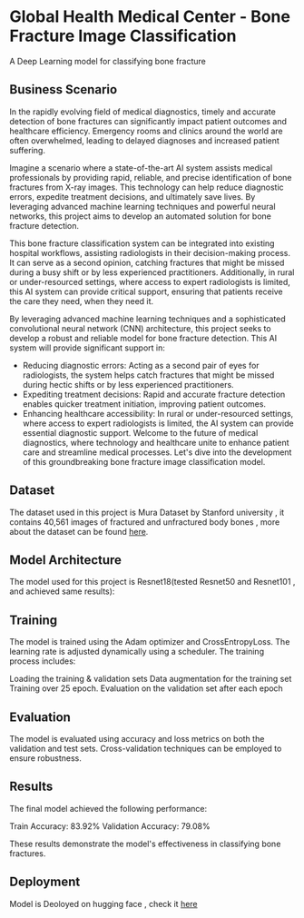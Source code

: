 # Global Health Medical Center - Bone Fracture Image Classification
A Deep Learning model for classifying bone fracture

## Business Scenario
In the rapidly evolving field of medical diagnostics, timely and accurate detection of bone fractures can significantly impact patient outcomes and healthcare efficiency. Emergency rooms and clinics around the world are often overwhelmed, leading to delayed diagnoses and increased patient suffering.

Imagine a scenario where a state-of-the-art AI system assists medical professionals by providing rapid, reliable, and precise identification of bone fractures from X-ray images. This technology can help reduce diagnostic errors, expedite treatment decisions, and ultimately save lives. By leveraging advanced machine learning techniques and powerful neural networks, this project aims to develop an automated solution for bone fracture detection.

This bone fracture classification system can be integrated into existing hospital workflows, assisting radiologists in their decision-making process. It can serve as a second opinion, catching fractures that might be missed during a busy shift or by less experienced practitioners. Additionally, in rural or under-resourced settings, where access to expert radiologists is limited, this AI system can provide critical support, ensuring that patients receive the care they need, when they need it.

By leveraging advanced machine learning techniques and a sophisticated convolutional neural network (CNN) architecture, this project seeks to develop a robust and reliable model for bone fracture detection. This AI system will provide significant support in:

- Reducing diagnostic errors: Acting as a second pair of eyes for radiologists, the system helps catch fractures that might be missed during hectic shifts or by less experienced practitioners.
- Expediting treatment decisions: Rapid and accurate fracture detection enables quicker treatment initiation, improving patient outcomes.
- Enhancing healthcare accessibility: In rural or under-resourced settings, where access to expert radiologists is limited, the AI system can provide essential diagnostic support.
Welcome to the future of medical diagnostics, where technology and healthcare unite to enhance patient care and streamline medical processes. Let's dive into the development of this groundbreaking bone fracture image classification model.

## Dataset
The dataset used in this project is Mura Dataset by Stanford university , it contains 40,561 images of fractured and unfractured body bones , 
more about the dataset can be found  [here](https://stanfordmlgroup.github.io/competitions/mura/).

## Model Architecture
The model used for this project is Resnet18(tested Resnet50 and Resnet101 , and achieved same results):


## Training
The model is trained using the Adam optimizer and CrossEntropyLoss. The learning rate is adjusted dynamically using a scheduler. The training process includes:

Loading the training & validation sets
Data augmentation for the training set
Training over 25 epoch.
Evaluation on the validation set after each epoch

## Evaluation
The model is evaluated using accuracy and loss metrics on both the validation and test sets. Cross-validation techniques can be employed to ensure robustness.

## Results
The final model achieved the following performance:

Train Accuracy: 83.92%
Validation Accuracy: 79.08%

These results demonstrate the model's effectiveness in classifying bone fractures.

## Deployment
Model is Deoloyed on hugging face , check it [here](https://huggingface.co/spaces/Mamdouh-Alaa12/Bone-Fracture-Image-Classification)
